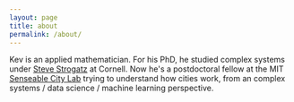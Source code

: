 ```yaml
---
layout: page
title: about
permalink: /about/
---
```


Kev is an applied mathematician. For his PhD, he studied complex systems under [Steve Strogatz](http://www.stevenstrogatz.com/) at Cornell. Now he's a postdoctoral fellow at the MIT [Senseable City Lab](http://senseable.mit.edu/) trying to understand how cities work, from an complex systems / data science / machine learning perspective.

